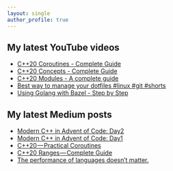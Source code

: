 ```yaml
---
layout: single
author_profile: true
---
```


## My latest YouTube videos

<!--START_SECTION:youtube-->
* [C++20 Coroutines - Complete Guide](https:&#x2F;&#x2F;www.youtube.com&#x2F;watch?v&#x3D;w-dmOHhBX9o)
* [C++20 Concepts  - Complete Guide](https:&#x2F;&#x2F;www.youtube.com&#x2F;watch?v&#x3D;1So7onMFxJM)
* [C++20 Modules - A complete guide](https:&#x2F;&#x2F;www.youtube.com&#x2F;watch?v&#x3D;WRCwciJ5MTE)
* [Best way to manage your dotfiles #linux #git #shorts](https:&#x2F;&#x2F;www.youtube.com&#x2F;watch?v&#x3D;LHrB4TcU1JM)
* [Using Golang with Bazel - Step by Step](https:&#x2F;&#x2F;www.youtube.com&#x2F;watch?v&#x3D;mXLrk0ipwz4)
<!--END_SECTION:youtube-->

## My latest Medium posts

<!--START_SECTION:medium-->
* [Modern C++ in Advent of Code: Day2](https:&#x2F;&#x2F;itnext.io&#x2F;modern-c-in-advent-of-code-day2-ca0af5bf0182?source&#x3D;rss-1e1de1006a93------2)
* [Modern C++ in Advent of Code: Day1](https:&#x2F;&#x2F;itnext.io&#x2F;modern-c-in-advent-of-code-day1-18f7697d4f6b?source&#x3D;rss-1e1de1006a93------2)
* [C++20 — Practical Coroutines](https:&#x2F;&#x2F;itnext.io&#x2F;c-20-practical-coroutines-79202872ebba?source&#x3D;rss-1e1de1006a93------2)
* [C++20 Ranges — Complete Guide](https:&#x2F;&#x2F;itnext.io&#x2F;c-20-ranges-complete-guide-4d26e3511db0?source&#x3D;rss-1e1de1006a93------2)
* [The performance of languages doesn’t matter.](https:&#x2F;&#x2F;itnext.io&#x2F;the-performance-of-languages-doesnt-matter-4037800288bd?source&#x3D;rss-1e1de1006a93------2)
<!--END_SECTION:medium-->